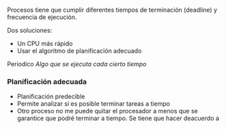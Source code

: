 Procesos tiene que cumplir diferentes tiempos de terminación (deadline) y frecuencia de ejecución.

Dos soluciones:
- Un CPU más rápido
- Usar el algoritmo de planificación adecuado

Periodico
*Algo que se ejecuta cada cierto tiempo*

### Planificación adecuada
- Planificación predecible
- Permite analizar si es posible terminar tareas a tiempo
- Otro proceso no me puede quitar el procesador a menos que se garantice que podré terminar a tiempo.
Se tiene que hacer deacuerdo a